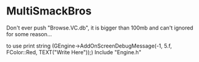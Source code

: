 # MultiSmackBros

Don't ever push "Browse.VC.db", it is bigger than 100mb and can't ignored for some reason...

to use print string (GEngine->AddOnScreenDebugMessage(-1, 5.f, FColor::Red, TEXT("Write Here"));) Include "Engine.h"